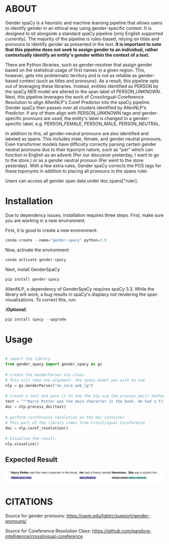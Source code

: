 
# ABOUT

Gender spaCy is a heuristic and machine learning pipeline that allows users to identify gender in an ethical way using gender-specific context. It is designed to sit alongside a standard spaCy pipeline (only English supported currently). The majority of the pipeline is rules-based, relying on titles and pronouns to identify gender as presented in the text. **It is important to note that this pipeline does not seek to assign gender to an individual, rather contextually identify an entity's gender within the context of a text.**

There are Python libraries, such as gender-resolver that assign gender based on the statistical usage of first names in a given region. This, however, gets into problematic territory and is not as reliable as gender-based context (such as titles and pronouns). As a result, this pipeline opts out of leveraging these libraries. Instead, entities identified as PERSON by the spaCy NER model are altered to the span label of PERSON_UNKNOWN. Next, this pipeline leverages the work of Crosslingual-Coreference Resolution to align AllenNLP's Coref Predictor into the spaCy pipeline. Gender spaCy then passes over all clusters identified by AllenNLP's Predictor. If any of them align with PERSON_UNKNOWN tags *and* gender-specific pronouns are used, the entity's label is changed to a gender-specific label, e.g. PERSON_FEMALE, PERSON_MALE, PERSON_NEUTRAL.

In addition to this, all gender-neutral pronouns are also identified and labeled as spans. This includes male, female, and gender neutral pronouns. Even transformer models have difficulty correctly parsing certain gender neutral pronouns due to their toponym nature, such as "per" which can function in English as an adverb (Per our discusion yesterday, I want to go to the store.) or as a gender neutral pronoun (Per went to the store yesterday). With a few extra rules, Gender spaCy corrects the POS tags for these toponyms in addition to placing all pronouns in the spans ruler.

Users can access all gender span data under doc.spans["ruler].

# Installation

Due to dependency issues, installation requires three steps. First, make sure you are working in a new environment.

First, it is good to create a new environment.

```python
conda create --name="gender-spacy" python=3.9
```

Now, activate the environment:

```python
conda activate gender-spacy
```

Next, install GenderSpaCy

```python
pip install gender-spacy
```

AllenNLP, a dependency of GenderSpaCy requires spaCy 3.3. While the library will work, a bug results in spaCy's displacy not rendering the span visualizations. To correct this, run:

(**Optional**)

```python
pip install spacy --upgrade
```

# Usage

```python

# import the library
from gender_spacy import gender_spacy as gs

# create the GenderParser nlp class.
# This will take one argument: the spaCy model you wish to use
nlp = gs.GenderParser("en_core_web_lg")

# create a text and pass it to the the nlp via the process_doc() method.
text = """Harry Potter was the main character in the book. He had a friend named Hermione. She was a wizard too."""
doc = nlp.process_doc(text)

# perform coreference resolution on the doc container
# This part of the library comes from Crosslingual Coreference
doc = nlp.coref_resolution()

# Visualize the result:
nlp.visualize()
```

## Expected Result

![result demo](images/result.JPG)



# CITATIONS
Source for gender pronouns: https://uwm.edu/lgbtrc/support/gender-pronouns/

Source for Coreference Resolution Class: https://github.com/pandora-intelligence/crosslingual-coreference

